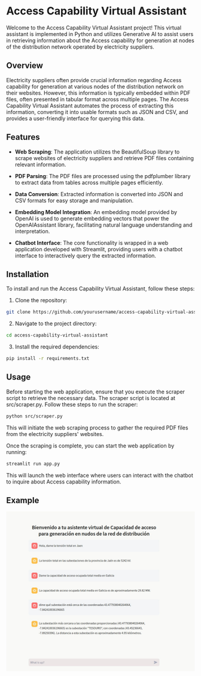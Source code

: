 # Access Capability Virtual Assistant
Welcome to the Access Capability Virtual Assistant project! This virtual assistant is implemented in Python and utilizes Generative AI to assist users in retrieving information about the Access capability for generation at nodes of the distribution network operated by electricity suppliers.

## Overview
Electricity suppliers often provide crucial information regarding Access capability for generation at various nodes of the distribution network on their websites. However, this information is typically embedded within PDF files, often presented in tabular format across multiple pages. The Access Capability Virtual Assistant automates the process of extracting this information, converting it into usable formats such as JSON and CSV, and provides a user-friendly interface for querying this data.

## Features
- **Web Scraping**: The application utilizes the BeautifulSoup library to scrape websites of electricity suppliers and retrieve PDF files containing relevant information.

- **PDF Parsing**: The PDF files are processed using the pdfplumber library to extract data from tables across multiple pages efficiently.

- **Data Conversion**: Extracted information is converted into JSON and CSV formats for easy storage and manipulation.

- **Embedding Model Integration**: An embedding model provided by OpenAI is used to generate embedding vectors that power the OpenAIAssistant library, facilitating natural language understanding and interpretation.

- **Chatbot Interface**: The core functionality is wrapped in a web application developed with Streamlit, providing users with a chatbot interface to interactively query the extracted information.

## Installation
To install and run the Access Capability Virtual Assistant, follow these steps:

1. Clone the repository:

```bash
git clone https://github.com/yourusername/access-capability-virtual-assistant.git
```
2. Navigate to the project directory:

```bash
cd access-capability-virtual-assistant
```

3. Install the required dependencies:

```bash
pip install -r requirements.txt
```

## Usage
Before starting the web application, ensure that you execute the scraper script to retrieve the necessary data. The scraper script is located at src/scraper.py. Follow these steps to run the scraper:
```bash
python src/scraper.py
```
This will initiate the web scraping process to gather the required PDF files from the electricity suppliers' websites.

Once the scraping is complete, you can start the web application by running:
```bash
streamlit run app.py
```

This will launch the web interface where users can interact with the chatbot to inquire about Access capability information.

## Example
![Example Image](example.jpeg)

